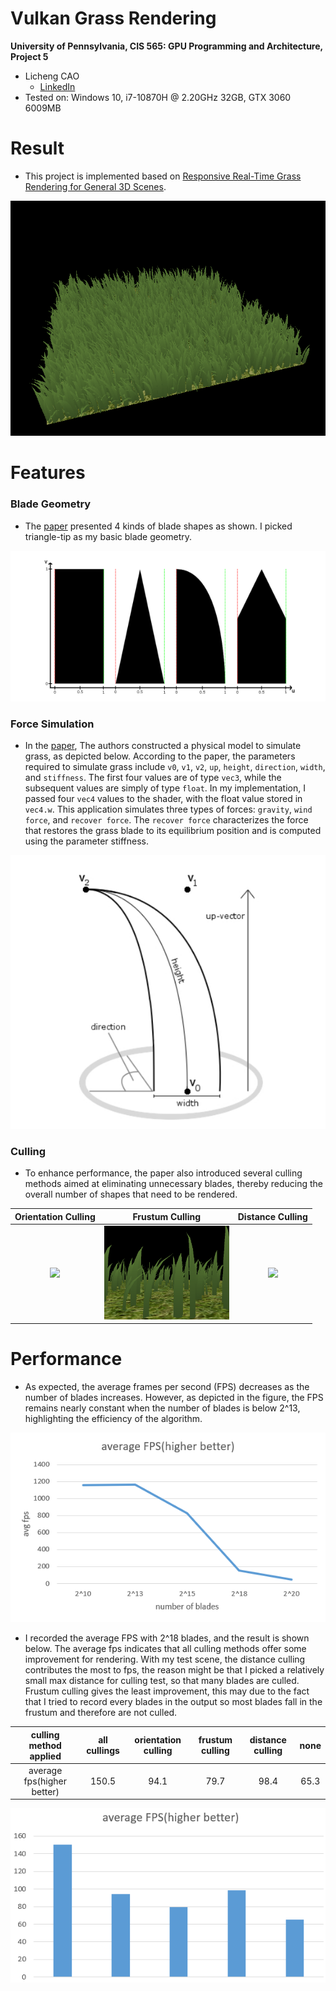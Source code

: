 Vulkan Grass Rendering
==================================

**University of Pennsylvania, CIS 565: GPU Programming and Architecture, Project 5**

* Licheng CAO
  * [LinkedIn](https://www.linkedin.com/in/licheng-cao-6a523524b/)
* Tested on: Windows 10, i7-10870H @ 2.20GHz 32GB, GTX 3060 6009MB

Result
====
 * This project is implemented based on [Responsive Real-Time Grass Rendering for General 3D Scenes](https://www.cg.tuwien.ac.at/research/publications/2017/JAHRMANN-2017-RRTG/JAHRMANN-2017-RRTG-draft.pdf).
<p align="center">
    <img src="mdassets/result.gif">
</p>

Features
===
### Blade Geometry
 * The [paper](https://www.cg.tuwien.ac.at/research/publications/2017/JAHRMANN-2017-RRTG/JAHRMANN-2017-RRTG-draft.pdf) presented 4 kinds of blade shapes as shown. I picked triangle-tip as my basic blade geometry.
<p align="center">
    <img src="mdassets/geom.PNG">
</p>

### Force Simulation
 * In the [paper](https://www.cg.tuwien.ac.at/research/publications/2017/JAHRMANN-2017-RRTG/JAHRMANN-2017-RRTG-draft.pdf), The authors constructed a physical model to simulate grass, as depicted below. According to the paper, the parameters required to simulate grass include `v0`, `v1`, `v2`, `up`, `height`, `direction`, `width`, and `stiffness`. The first four values are of type `vec3`, while the subsequent values are simply of type `float`. In my implementation, I passed four `vec4` values to the shader, with the float value stored in `vec4.w`. This application simulates three types of forces: `gravity`, `wind force`, and `recover force`. The `recover force` characterizes the force that restores the grass blade to its equilibrium position and is computed using the parameter stiffness.
 <p align="center">
    <img src="mdassets/phy.PNG">
</p>

### Culling
* To enhance performance, the paper also introduced several culling methods aimed at eliminating unnecessary blades, thereby reducing the overall number of shapes that need to be rendered.

|Orientation Culling|Frustum Culling|Distance Culling|
|:--:|:--:|:--:|
|<img src="mdassets/oriCull.gif" width="200">|<img src="mdassets/frusCull.gif" width="200">|<img src="mdassets/distCull.gif" width="200">|

Performance
===
 * As expected, the average frames per second (FPS) decreases as the number of blades increases. However, as depicted in the figure, the FPS remains nearly constant when the number of blades is below 2^13, highlighting the efficiency of the algorithm.
  <p align="center">
    <img src="mdassets/fpsnum.PNG">
</p>

* I recorded the average FPS with 2^18 blades, and the result is shown below. The average fps indicates that all culling methods offer some improvement for rendering. With my test scene, the distance culling contributes the most to fps, the reason might be that I picked a relatively small max distance for culling test, so that many blades are culled. Frustum culling gives the least improvement, this may due to the fact that I tried to record every blades in the output so most blades fall in the frustum and therefore are not culled.

|culling method applied|all cullings|orientation culling|frustum culling|distance culling|none|
|:--:|:--:|:--:|:--:|:--:|:--:|
|average fps(higher better)|150.5|94.1|79.7|98.4|65.3|
  <p align="center">
    <img src="mdassets/fpscull.PNG">
</p>
